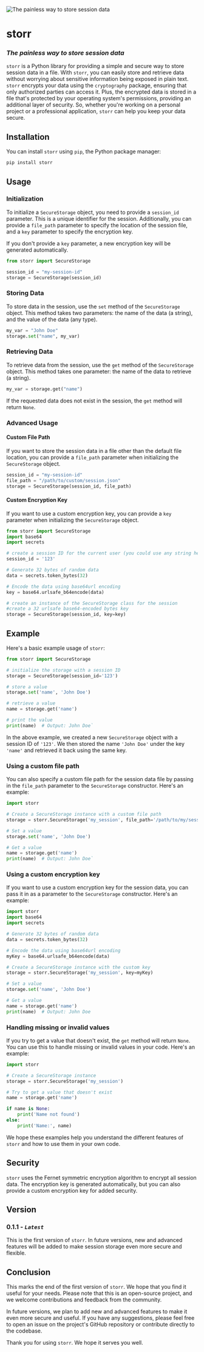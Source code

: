 ![The painless way to store session data](https://raw.githubusercontent.com/KrishnaVyshak/storr/main/storr%20cover.png)
# storr
### *The painless way to store session data*

`storr` is a Python library for providing a simple and secure way to store session data in a file. With `storr`, you can easily store and retrieve data without worrying about sensitive information being exposed in plain text. `storr` encrypts your data using the `cryptography`  package, ensuring that only authorized parties can access it. Plus, the encrypted data is stored in a file that's protected by your operating system's permissions, providing an additional layer of security. So, whether you're working on a personal project or a professional application, `storr` can help you keep your data secure.


## Installation


You can install `storr` using `pip`, the Python package manager:

```bash
pip install storr
``` 

## Usage

### Initialization

To initialize a `SecureStorage` object, you need to provide a `session_id` parameter. This is a unique identifier for the session. Additionally, you can provide a `file_path` parameter to specify the location of the session file, and a `key` parameter to specify the encryption key.

If you don't provide a `key` parameter, a new encryption key will be generated automatically.

```python
from storr import SecureStorage

session_id = "my-session-id"
storage = SecureStorage(session_id)
``` 

### Storing Data

To store data in the session, use the `set` method of the `SecureStorage` object. This method takes two parameters: the name of the data (a string), and the value of the data (any type).

```python
my_var = "John Doe"
storage.set("name", my_var)
``` 

### Retrieving Data

To retrieve data from the session, use the `get` method of the `SecureStorage` object. This method takes one parameter: the name of the data to retrieve (a string).

```python
my_var = storage.get("name")
```

If the requested data does not exist in the session, the `get` method will return `None`.

### Advanced Usage

#### Custom File Path

If you want to store the session data in a file other than the default file location, you can provide a `file_path` parameter when initializing the `SecureStorage` object.

```python
session_id = "my-session-id"
file_path = "/path/to/custom/session.json"
storage = SecureStorage(session_id, file_path)
``` 

#### Custom Encryption Key

If you want to use a custom encryption key, you can provide a `key` parameter when initializing the `SecureStorage` object.

```python
from storr import SecureStorage
import base64
import secrets

# create a session ID for the current user (you could use any string here)
session_id = '123'

# Generate 32 bytes of random data
data = secrets.token_bytes(32)

# Encode the data using base64url encoding
key = base64.urlsafe_b64encode(data)

# create an instance of the SecureStorage class for the session
#create a 32 urlsafe base64-encoded bytes key
storage = SecureStorage(session_id, key=key)
``` 

## Example

Here's a basic example usage of `storr`:

```python
from storr import SecureStorage

# initialize the storage with a session ID
storage = SecureStorage(session_id='123')

# store a value
storage.set('name', 'John Doe')

# retrieve a value
name = storage.get('name')

# print the value
print(name)  # Output: John Doe` 
```

In the above example, we created a new `SecureStorage` object with a session ID of `'123'`. We then stored the name `'John Doe'` under the key `'name'` and retrieved it back using the same key.

### Using a custom file path

You can also specify a custom file path for the session data file by passing in the `file_path` parameter to the `SecureStorage` constructor. Here's an example:

```python
import storr

# Create a SecureStorage instance with a custom file path
storage = storr.SecureStorage('my_session', file_path='/path/to/my/session.json')

# Set a value
storage.set('name', 'John Doe')

# Get a value
name = storage.get('name')
print(name)  # Output: John Doe` 
```

### Using a custom encryption key

If you want to use a custom encryption key for the session data, you can pass it in as a parameter to the `SecureStorage` constructor. Here's an example:

```python
import storr
import base64
import secrets

# Generate 32 bytes of random data
data = secrets.token_bytes(32)

# Encode the data using base64url encoding
myKey = base64.urlsafe_b64encode(data)

# Create a SecureStorage instance with the custom key
storage = storr.SecureStorage('my_session', key=myKey)

# Set a value
storage.set('name', 'John Doe')

# Get a value
name = storage.get('name')
print(name)  # Output: John Doe
```

### Handling missing or invalid values

If you try to get a value that doesn't exist, the `get` method will return `None`. You can use this to handle missing or invalid values in your code. Here's an example:

```python
import storr

# Create a SecureStorage instance
storage = storr.SecureStorage('my_session')

# Try to get a value that doesn't exist
name = storage.get('name')

if name is None:
    print('Name not found')
else:
    print('Name:', name)
```
We hope these examples help you understand the different features of `storr` and how to use them in your own code.

## Security

`storr` uses the Fernet symmetric encryption algorithm to encrypt all session data. The encryption key is generated automatically, but you can also provide a custom encryption key for added security.

## Version
### **0.1.1** - *`Latest`*

This is the first version of `storr`. In future versions, new and advanced features will be added to make session storage even more secure and flexible.

## Conclusion

This marks the end of the first version of `storr`. We hope that you find it useful for your needs. Please note that this is an open-source project, and we welcome contributions and feedback from the community.

In future versions, we plan to add new and advanced features to make it even more secure and useful. If you have any suggestions, please feel free to open an issue on the project's GitHub repository or contribute directly to the codebase.

Thank you for using `storr`. We hope it serves you well.
